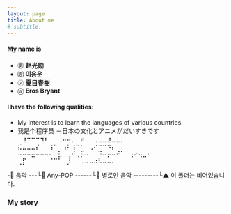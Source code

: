 ```yaml
---
layout: page
title: About me
# subtitle:
---
```


#### My name is 
- ㊚ **赵光勋**
- ㈍ **이용운**
- ㋐ **夏目春樹**
- ⓐ **Eros Bryant**

#### I have the following qualities:
- My interest is to learn the languages of various countries.
- 我是个程序员
－日本の文化とアニメがだいすきです
  ⠀⢰⠒⠒⠒⢲⠆⠀⠀⢀⠤⢤⡀⠀⡴⠀⠀⢀⣀⣀⣰⣀⣀⡀⠀⠀⠀⠀⠀
⠀ ⣎⣀⣀⣀⡜⠀⠀⢰⠃⠀⢠⠇⢰⠓⠂⠀⢀⠔⠒⠒⠲⡄⠀⠀⠀⠀⠀⠀
⠤⠤⠤⣤⠤⠤⠤⠄⠀⣇⠀⢀⠞⢀⡯⠤⠀⠀⠹⠤⡤⠤⠞⠁⠀⢠⠔⢤⣀⠆
⠀⠀ ⢀⡏⠀⠀⠀⠀⠀⠈⠉⠁⠀⡸⠀⠀⠠⠤⠤⠴⠧⠤⠤⠄⠀⠀⠀⠀⠀

-📂 음악
---└📁 Any-POP
------└📁 별로인 음악
---------└⚠️ 이 폴더는 비어있습니다.


### My story
<!--
To be honest, I'm having some trouble remembering right now, so why don't you just watch [my movie](https://en.wikipedia.org/wiki/The_Princess_Bride_%28film%29) and it will answer **all** your questions.
